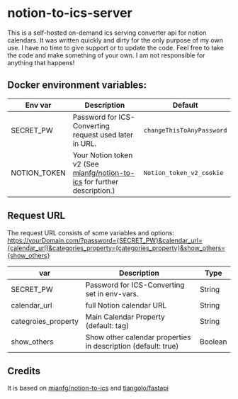 # notion-to-ics-server

This is a self-hosted on-demand ics serving converter api for notion calendars. It was written quickly and dirty for the only purpose of my own use. I have no time to give support or to update the code. Feel free to take the code and make something of your own. I am not responsible for anything that happens!

## Docker environment variables:

| Env var | Description | Default |
| ------------- | ------------- | ------------- |
| SECRET_PW | Password for ICS-Converting request used later in URL. | `changeThisToAnyPassword` |
| NOTION_TOKEN | Your Notion token v2 (See [mianfg/notion-to-ics](https://github.com/mianfg/notion-to-ics) for further description.) | `Notion_token_v2_cookie` |

## Request URL

The request URL consists of some variables and options:
https://yourDomain.com/?password={SECRET_PW}&calendar_url={calendar_url}&categories_property={categories_property}&show_others={show_others}

| var | Description | Type |
| ------------- | ------------- | ------------- |
| SECRET_PW | Password for ICS-Converting set in env-vars. | String |
| calendar_url | full Notion calendar URL | String |
| categroies_property | Main Calendar Property (default: tag) | String |
| show_others | Show other calendar properties in description (default: true) | Boolean |



## Credits
It is based on [mianfg/notion-to-ics](https://github.com/mianfg/notion-to-ics)
and [tiangolo/fastapi](https://github.com/tiangolo/fastapi)